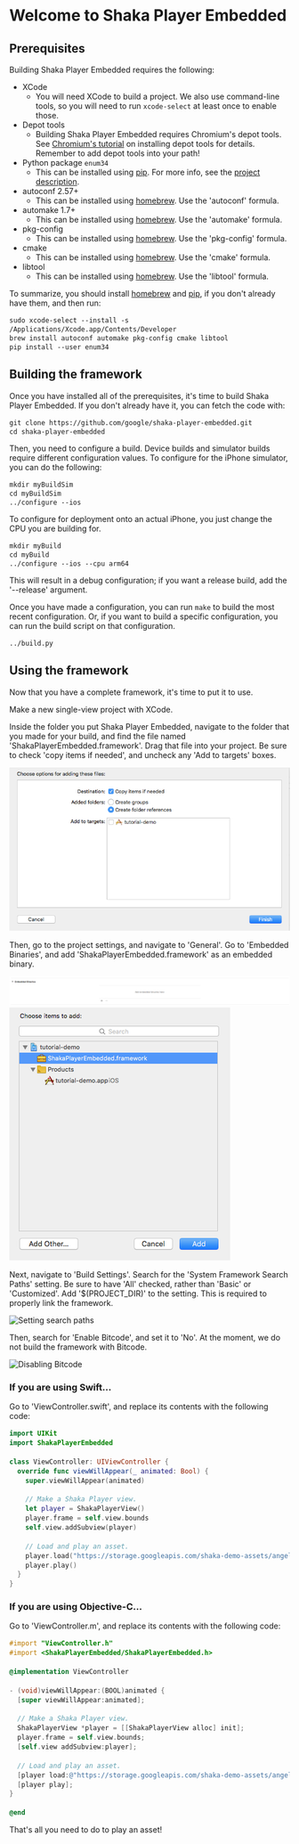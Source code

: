 # Welcome to Shaka Player Embedded

## Prerequisites

Building Shaka Player Embedded requires the following:

* XCode
  * You will need XCode to build a project. We also use command-line tools, so
     you will need to run `xcode-select` at least once to enable those.
* Depot tools
  * Building Shaka Player Embedded requires Chromium's depot tools.
    See [Chromium's tutorial] on installing depot tools for details.
    Remember to add depot tools into your path!
* Python package `enum34`
  * This can be installed using [pip]. For more info, see the
    [project description].
* autoconf 2.57+
  * This can be installed using [homebrew]. Use the 'autoconf' formula.
* automake 1.7+
  * This can be installed using [homebrew]. Use the 'automake' formula.
* pkg-config
  * This can be installed using [homebrew]. Use the 'pkg-config' formula.
* cmake
  * This can be installed using [homebrew]. Use the 'cmake' formula.
* libtool
  * This can be installed using [homebrew]. Use the 'libtool' formula.

To summarize, you should install [homebrew] and [pip], if you don't already have
them, and then run:

```shell
sudo xcode-select --install -s /Applications/Xcode.app/Contents/Developer
brew install autoconf automake pkg-config cmake libtool
pip install --user enum34
```

## Building the framework

Once you have installed all of the prerequisites, it's time to build Shaka
Player Embedded.
If you don't already have it, you can fetch the code with:

```shell
git clone https://github.com/google/shaka-player-embedded.git
cd shaka-player-embedded
```

Then, you need to configure a build. Device builds and simulator builds require
different configuration values.
To configure for the iPhone simulator, you can do the following:

```shell
mkdir myBuildSim
cd myBuildSim
../configure --ios
```

To configure for deployment onto an actual iPhone, you just change the CPU you
are building for.

```shell
mkdir myBuild
cd myBuild
../configure --ios --cpu arm64
```

This will result in a debug configuration; if you want a release build, add the
'--release' argument.

Once you have made a configuration, you can run `make` to build the most recent
configuration. Or, if you want to build a specific configuration, you can run
the build script on that configuration.

```shell
../build.py
```

## Using the framework

Now that you have a complete framework, it's time to put it to use.

Make a new single-view project with XCode.

Inside the folder you put Shaka Player Embedded, navigate to the folder that you
made for your build, and find the file named 'ShakaPlayerEmbedded.framework'.
Drag that file into your project. Be sure to check 'copy items if needed', and
uncheck any 'Add to targets' boxes.

![Adding the framework to the project](tutorial-add-file.png)

Then, go to the project settings, and navigate to 'General'. Go to 'Embedded
Binaries', and add 'ShakaPlayerEmbedded.framework' as an embedded binary.

![Embedding the framework, part 1](tutorial-embed-binaries-1.png)
![Embedding the framework, part 2](tutorial-embed-binaries-2.png)

Next, navigate to 'Build Settings'. Search for the 'System Framework Search
Paths' setting. Be sure to have 'All' checked, rather than 'Basic' or
'Customized'. Add '\$(PROJECT_DIR)' to the setting. This is required to properly
link the framework.

![Setting search paths](tutorial-search-paths.png)

Then, search for 'Enable Bitcode', and set it to 'No'. At the moment, we do not
build the framework with Bitcode.

![Disabling Bitcode](tutorial-disable-bitcode.png)

### If you are using Swift...

Go to 'ViewController.swift', and replace its contents with the following code:

```swift
import UIKit
import ShakaPlayerEmbedded

class ViewController: UIViewController {
  override func viewWillAppear(_ animated: Bool) {
    super.viewWillAppear(animated)

    // Make a Shaka Player view.
    let player = ShakaPlayerView()
    player.frame = self.view.bounds
    self.view.addSubview(player)

    // Load and play an asset.
    player.load("https://storage.googleapis.com/shaka-demo-assets/angel-one/dash.mpd")
    player.play()
  }
}
```

### If you are using Objective-C...

Go to 'ViewController.m', and replace its contents with the following code:

```objective-c
#import "ViewController.h"
#import <ShakaPlayerEmbedded/ShakaPlayerEmbedded.h>

@implementation ViewController

- (void)viewWillAppear:(BOOL)animated {
  [super viewWillAppear:animated];

  // Make a Shaka Player view.
  ShakaPlayerView *player = [[ShakaPlayerView alloc] init];
  player.frame = self.view.bounds;
  [self.view addSubview:player];

  // Load and play an asset.
  [player load:@"https://storage.googleapis.com/shaka-demo-assets/angel-one/dash.mpd"];
  [player play];
}

@end
```

That's all you need to do to play an asset!

[Chromium's tutorial]: https://www.chromium.org/developers/how-tos/install-depot-tools
[pip]: https://pypi.org/project/pip/
[project description]: https://pypi.org/project/enum34/
[homebrew]: https://brew.sh/

<!-- TODO: Future tutorials for the following topics:
           Controls (play, pause, volume control, captions, etc)
           Configuration
           Interfacing with the C++ layer (advanced tutorial) -->